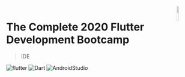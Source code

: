 <img src="https://cdn.svgporn.com/logos/flutter.svg" align="right" width="10%"/>

# The Complete 2020 Flutter Development Bootcamp

> IDE

![flutter](https://img.shields.io/badge/Flutter-1.12.13+hotfix.5-blue)
![Dart](https://img.shields.io/badge/Dart-2.7.0-orange)
![AndroidStudio](https://img.shields.io/badge/AndroidStudio-3.5.3-green)
